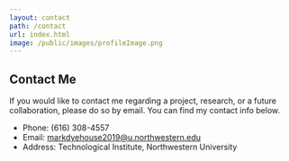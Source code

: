 ```yaml
---
layout: contact
path: /contact
url: index.html
image: /public/images/profileImage.png
---
```


## Contact Me
If you would like to contact me regarding a project, research, or a future collaboration, please do so by email. You can find my contact info below.

* Phone: (616) 308-4557
* Email: markdyehouse2019@u.northwestern.edu
* Address: Technological Institute, Northwestern University
